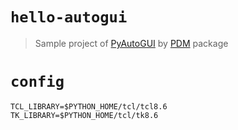 # `hello-autogui`

> Sample project of [PyAutoGUI](https://github.com/asweigart/pyautogui) by [PDM](https://github.com/pdm-project/pdm) package

# `config`

```shell
TCL_LIBRARY=$PYTHON_HOME/tcl/tcl8.6
TK_LIBRARY=$PYTHON_HOME/tcl/tk8.6
```
